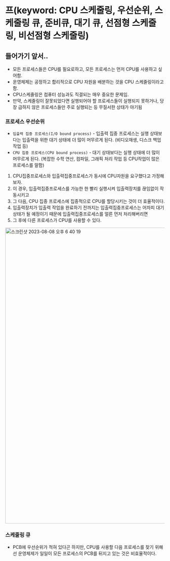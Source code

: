 # 프(keyword: CPU 스케줄링, 우선순위, 스케줄링 큐, 준비큐, 대기 큐, 선점형 스케줄링, 비선점형 스케줄링)

## 들어가기 앞서..
- 모든 프로세스들은 CPU를 필요로하고, 모든 프로세스는 먼저 CPU를 사용하고 싶어함.
- 운영체제는 공정하고 합리적으로 CPU 자원을 배분하는 것을 CPU 스케줄링이라고 함.
- CPU스케줄링은 컴퓨터 성능과도 직결되는 매우 중요한 문제임.
- 만약, 스케줄링이 잘못되었다면 실행되어야 할 프로세스들이 실행되지 못하거나, 당장 급하지 않은 프로세스들만 주로 실행되는 등 무질서한 상태가 야기됨

### 프로세스 우선순위
- `입출력 집중 프로세스(I/O bound process)` - 입출력 집중 프로세스는 실행 상태보다는 입출력을 위한 대기 상태에 더 많이 머무르게 된다. (비디오재생, 디스크 백업 작업 등)
- `CPU 집중 프로세스(CPU bound process)` - 대기 상태보다는 실행 상태에 더 많이 머무르게 된다. (복잡한 수학 연산, 컴파일, 그래픽 처리 작업 등 CPU작업이 많은 프로세스를 말함)
1. CPU집중프로세스와 입출력집중프로세스가 동시에 CPU자원을 요구했다고 가정해보자.
2. 이 경우, 입출력집중프로세스를 가능한 한 빨리 실행시켜 입출력장치를 끊임없이 작동시키고
3. 그 다음, CPU 집중 프로세스에 집중적으로 CPU를 할당시키는 것이 더 효율적이다.
4. 입출력장치가 입출력 작업을 완료하기 전까지는 입출력집중프로세스는 어차피 대기 상태가 될 예정이기 때문에 입출력집중프로세스를 얼른 먼저 처리해버리면
5. 그 후에 다른 프로세스가 CPU를 사용할 수 있다.

<img width="934" alt="스크린샷 2023-08-08 오후 6 40 19" src="https://github.com/iOS-Woong/OS/assets/96489602/6d163846-9336-48d3-b1ee-53fcf4aba679">

### 스케줄링 큐
- PCB에 우선순위가 적혀 있다곤 하지만, CPU를 사용할 다음 프로세스를 찾기 위해선 운영체제가 일일이 모든 프로세스의 PCB를 뒤지고 있는 것은 비효율적이다.

